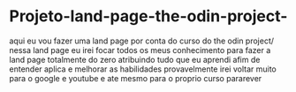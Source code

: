 # Projeto-land-page-the-odin-project-
aqui eu vou fazer uma land page por conta do curso do the odin project/ nessa land page eu irei focar todos os meus conhecimento para fazer a land page totalmente do zero atribuindo tudo que eu aprendi afim de entender aplica e melhorar as habilidades provavelmente irei voltar muito para o google e youtube e ate mesmo para o proprio curso pararever

